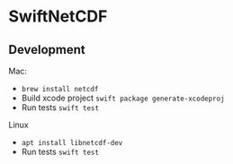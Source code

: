 # SwiftNetCDF


## Development
Mac:
- `brew install netcdf`
- Build xcode project `swift package generate-xcodeproj`
- Run tests `swift test`

Linux
- `apt install libnetcdf-dev`
- Run tests `swift test`